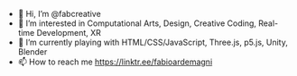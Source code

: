 - 👋 Hi, I’m @fabcreative
- 👀 I’m interested in Computational Arts, Design, Creative Coding, Real-time Development, XR
- 🌱 I’m currently playing with HTML/CSS/JavaScript, Three.js, p5.js, Unity, Blender
- 📫 How to reach me https://linktr.ee/fabioardemagni

<!---
fabcreative/fabcreative is a ✨ special ✨ repository because its `README.md` (this file) appears on your GitHub profile.
You can click the Preview link to take a look at your changes.
--->

